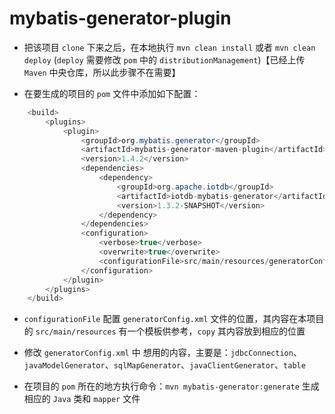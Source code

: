# mybatis-generator-plugin

* 把该项目 `clone` 下来之后，在本地执行 `mvn clean install` 或者 `mvn clean deploy` (`deploy` 需要修改 `pom` 中的 `distributionManagement`)【已经上传 `Maven` 中央仓库，所以此步骤不在需要】

* 在要生成的项目的 `pom` 文件中添加如下配置：

```java
    <build>
		<plugins>
			<plugin>
				<groupId>org.mybatis.generator</groupId>
				<artifactId>mybatis-generator-maven-plugin</artifactId>
				<version>1.4.2</version>
				<dependencies>
					<dependency>
						<groupId>org.apache.iotdb</groupId>
						<artifactId>iotdb-mybatis-generator</artifactId>
						<version>1.3.2-SNAPSHOT</version>
					</dependency>
				</dependencies>
				<configuration>
					<verbose>true</verbose>
					<overwrite>true</overwrite>
					<configurationFile>src/main/resources/generatorConfig.xml</configurationFile>
				</configuration>
			</plugin>
		</plugins>
	</build>
```

* `configurationFile` 配置 `generatorConfig.xml` 文件的位置，其内容在本项目的 `src/main/resources` 有一个模板供参考，`copy` 其内容放到相应的位置

* 修改 `generatorConfig.xml` 中 想用的内容，主要是：`jdbcConnection`、`javaModelGenerator`、`sqlMapGenerator`、`javaClientGenerator`、`table`

* 在项目的 `pom` 所在的地方执行命令：`mvn mybatis-generator:generate` 生成相应的 `Java` 类和 `mapper` 文件
